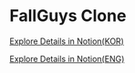 # FallGuys Clone

[Explore Details in Notion(KOR)](https://thread-sherbet-57e.notion.site/Game-FallGuys-bb486105c59f466eaff95585ec9a2ae6)

[Explore Details in Notion(ENG)](https://www.notion.so/Fall-Guys-Clone-1eee239d363a800bb972febfe3f135d2?pvs=4)
